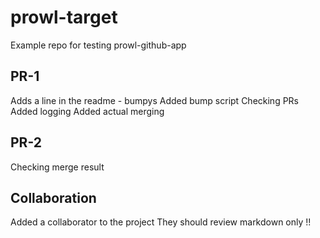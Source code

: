 # prowl-target
Example repo for testing prowl-github-app

## PR-1

Adds a line in the readme - bumpys
Added bump script
Checking PRs
Added logging
Added actual merging

## PR-2

Checking merge result

## Collaboration

Added a collaborator to the project
They should review markdown only
!!

